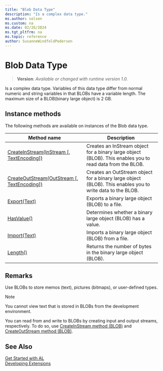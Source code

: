```yaml
---
title: "Blob Data Type"
description: "Is a complex data type."
ms.author: solsen
ms.custom: na
ms.date: 02/26/2024
ms.tgt_pltfrm: na
ms.topic: reference
author: SusanneWindfeldPedersen
---
```

[//]: # (START>DO_NOT_EDIT)
[//]: # (IMPORTANT:Do not edit any of the content between here and the END>DO_NOT_EDIT.)
[//]: # (Any modifications should be made in the .xml files in the ModernDev repo.)
# Blob Data Type
> **Version**: _Available or changed with runtime version 1.0._

Is a complex data type. Variables of this data type differ from normal numeric and string variables in that BLOBs have a variable length. The maximum size of a BLOB(binary large object) is 2 GB.



## Instance methods
The following methods are available on instances of the Blob data type.

|Method name|Description|
|-----------|-----------|
|[CreateInStream(InStream [, TextEncoding])](blob-createinstream-method.md)|Creates an InStream object for a binary large object (BLOB). This enables you to read data from the BLOB.|
|[CreateOutStream(OutStream [, TextEncoding])](blob-createoutstream-method.md)|Creates an OutStream object for a binary large object (BLOB). This enables you to write data to the BLOB.|
|[Export(Text)](blob-export-method.md)|Exports a binary large object (BLOB) to a file.|
|[HasValue()](blob-hasvalue-method.md)|Determines whether a binary large object (BLOB) has a value.|
|[Import(Text)](blob-import-method.md)|Imports a binary large object (BLOB) from a file.|
|[Length()](blob-length-method.md)|Returns the number of bytes in the binary large object (BLOB).|

[//]: # (IMPORTANT: END>DO_NOT_EDIT)

## Remarks  
 Use BLOBs to store memos (text), pictures (bitmaps), or user-defined types.  

> [!NOTE]  
>  You cannot view text that is stored in BLOBs from the development environment.  

 You can read from and write to BLOBs by creating input and output streams, respectively. To do so, use [CreateInStream method (BLOB)](blob-createinstream-method.md) and [CreateOutStream method (BLOB)](blob-createoutstream-method.md).  

<!--
To optimize performance, when you access a record that has a BLOB field, the data in the BLOB is not always read into memory. You must call the [CALCFieldS method (Record)](../library.md) to read the BLOB into memory and calculate it. Then you can use the BLOB in AL code or display it in the application.  

 It is not supported to insert a BLOB field into a Variant.  

 It is not supported for a page to access a BLOB field from a table other than the SourceTable of the page.  

-->

## See Also
[Get Started with AL](../../devenv-get-started.md)  
[Developing Extensions](../../devenv-dev-overview.md)